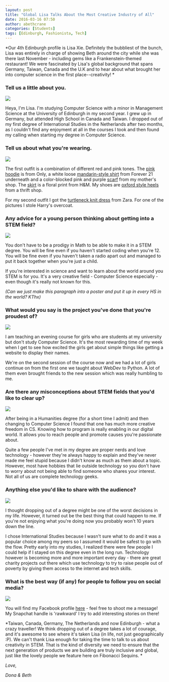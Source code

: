 ```yaml
---
layout: post
title: "Global Lisa Talks About the Most Creative Industry of All"
date: 2016-03-16 07:50
author: abethcrane
categories: [Students]
tags: [Edinburgh, Fashionista, Tech]
---
```


*Our 4th Edinburgh profile is Lisa Xie. Definitely the bubbliest of the bunch, Lisa was entirely in charge of showing Beth around the city while she was there last November - including gems like a Frankenstein-themed restaurant! We were fascinated by Lisa's global background that spans Germany, Taiwan, Canada and the U.K and to hear about what brought her into computer science in the first place--creativity! *

### Tell us a little about you.

[![](http://www.fibonaccisequinsblog.com/wp-content/uploads/2016/02/IMG_6365-1024x683.jpg)](http://www.fibonaccisequinsblog.com/wp-content/uploads/2016/02/IMG_6365.jpg)

Heya, I'm Lisa. I'm studying Computer Science with a minor in Management Science at the University of Edinburgh in my second year. I grew up in Germany, but attended High School in Canada and Taiwan. I dropped out of my first degree of International Studies in the Netherlands after two months, as I couldn't find any enjoyment at all in the courses I took and then found my calling when starting my degree in Computer Science.

### Tell us about what you're wearing.

[![](http://www.fibonaccisequinsblog.com/wp-content/uploads/2016/02/IMG_6548-683x1024.jpg)](http://www.fibonaccisequinsblog.com/wp-content/uploads/2016/02/IMG_6548-683x1024.jpg)

The first outfit is a combination of different red and pink tones. The [pink hoodie](http://amzn.to/1QXyVZF) is from Only, a white loose [mandarin-style shirt](http://amzn.to/1ptYEii) from Forever 21 underneath and a color-blocked pink and purple [scarf](http://amzn.to/1QXz8vQ) from my mother's shop. The [skirt](http://amzn.to/1RkQF3a) is a floral print from H&M. My shoes are [oxford style heels](http://amzn.to/1XuZDJM) from a thrift shop.

For my second outfit I got the [turtleneck knit dress](http://amzn.to/1ptZgEN) from Zara. For one of the pictures I stole Harry's overcoat.

### Any advice for a young person thinking about getting into a STEM field?

[![](http://www.fibonaccisequinsblog.com/wp-content/uploads/2016/02/IMG_6415-1024x683.jpg)](http://www.fibonaccisequinsblog.com/wp-content/uploads/2016/02/IMG_6415.jpg)

You don't have to be a prodigy in Math to be able to make it in a STEM degree. You will be fine even if you haven't started coding when you're 12. You will be fine even if you haven't taken a radio apart out and managed to put it back together when you're just a child.

If you're interested in science and want to learn about the world around you STEM is for you. It's a very creative field - Computer Science especially - even though it's really not known for this.

*(Can we just make this paragraph into a poster and put it up in every HS in the world? KThx)*

### What would you say is the project you've done that you're proudest of?

[![](http://www.fibonaccisequinsblog.com/wp-content/uploads/2016/02/IMG_6442-683x1024.jpg)](http://www.fibonaccisequinsblog.com/wp-content/uploads/2016/02/IMG_6442-683x1024.jpg)

I am teaching an evening course for girls who are students at my university but don't study Computer Science. It's the most rewarding time of my week when I get to see how excited the girls get about simple things like getting a website to display their names.

We're on the second session of the course now and we had a lot of girls continue on from the first one we taught about WebDev to Python. A lot of them even brought friends to the new session which was really humbling to me.

### Are there any misconceptions about STEM fields that you'd like to clear up?

[![](http://www.fibonaccisequinsblog.com/wp-content/uploads/2016/02/IMG_6402-1024x683.jpg)](http://www.fibonaccisequinsblog.com/wp-content/uploads/2016/02/IMG_6402-1024x683.jpg)

After being in a Humanities degree (for a short time I admit) and then changing to Computer Science I found that one has much more creative freedom in CS. Knowing how to program is really enabling in our digital world. It allows you to reach people and promote causes you're passionate about.

Quite a few people I've met in my degree are proper nerds and love technology - however they're always happy to explain and they've never made me feel stupid because I didn't know as much as them about a topic. However, most have hobbies that lie outside technology so you don't have to worry about not being able to find someone who shares your interest. Not all of us are complete technology geeks.

### Anything else you'd like to share with the audience?

[![](http://www.fibonaccisequinsblog.com/wp-content/uploads/2016/02/IMG_6483-683x1024.jpg)](http://www.fibonaccisequinsblog.com/wp-content/uploads/2016/02/IMG_6483-683x1024.jpg)

I thought dropping out of a degree might be one of the worst decisions in my life. However, it turned out be the best thing that could happen to me. If you're not enjoying what you're doing now you probably won't 10 years down the line.

I chose International Studies because I wasn't sure what to do and it was a popular choice among my peers so I assumed it would be safest to go with the flow. Pretty early into my studies, I realized there were few people I could help if I stayed on this degree even in the long run. Technology however is becoming more and more important every day - there are great charity projects out there which use technology to try to raise people out of poverty by giving them access to the internet and tech skills.

### What is the best way (if any) for people to follow you on social media?

[![](http://www.fibonaccisequinsblog.com/wp-content/uploads/2016/02/IMG_6463-1024x683.jpg)](http://www.fibonaccisequinsblog.com/wp-content/uploads/2016/02/IMG_6463.jpg)

You will find my Facebook profile [here](https://www.facebook.com/lisa.xie.14) - feel free to shoot me a message! My Snapchat handle is 'rawkward' I try to add interesting stories on there!

*Taiwan, Canada, Germany, The Netherlands and now Edinburgh - what a crazy traveller! We think dropping out of a degree takes a lot of courage, and it's awesome to see where it's taken Lisa (in life, not just geographically :P). We can't thank Lisa enough for taking the time to talk to us about creativity in STEM. That is the kind of diversity we need to ensure that the next generation of products we are building are truly inclusive and global, just like the lovely people we feature here on Fibonacci Sequins. *

*Love,*

*Dona & Beth*